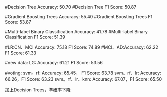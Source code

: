 #Decision Tree Accuracy:  50.70
#Decision Tree F1 Score:  50.87

#Gradient Boosting Trees Accuracy:  55.40
#Gradient Boosting Trees F1 Score:  53.87

#Multi-label Binary Classification Accuracy:  41.78
#Multi-label Binary Classification F1 Score:  51.39

#LR:CN、MCI Accuracy: 75.18 F1 Score:  74.89
#MCI、AD:Accuracy: 62.22 F1 Score:  61.33

#new data:
LG: Accuracy:  61.21
    F1 Score:  53.56
    
#voting:
svm。rf: Accuracy:  65.45， F1 Score:  63.78
svm。rf、lr: Accuracy:  66.26，F1 Score:  63.23
svm。rf、lr、knn: Accuracy:  67.07，F1 Score:  65.50

加上Decision Trees，準確率下降


